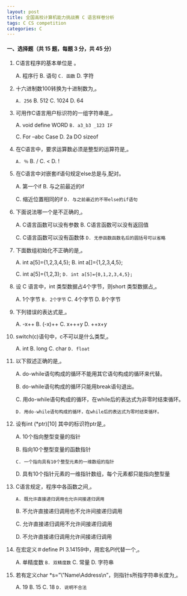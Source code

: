 ```yaml
---
layout: post
title: 全国高校计算机能力挑战赛 C 语言样卷分析
tags: C CS competition
categories: C
---
```


#### 一、选择题（共 15 题，每题 3 分，共 45 分）

1. C语言程序的基本单位是 <u>	</u>。

   A. 程序行     B. 语句      `C. 函数`     D. 字符

2. 十六进制数100转换为十进制数为<u> </u> 。

   `A. 256`      B. 512      C. 1024      D. 64

3. 可用作C语言用户标识符的一组字符串是<u> </u>。

   A. void define WORD          `B. a3_b3 _123 IF`

   C. For –abc Case                  D. 2a DO sizeof

4. 在C语言中，要求运算数必须是整型的运算符是<u> </u>。

   `A. ％`         B. /       C. <        D. !

5. 在C语言中对嵌套if语句规定else总是与<u> </u>配对。

   A. 第一个if                       B. 与之前最近的if

   C. 缩近位置相同的if        `D. 与之前最近的不带else的if语句`

6. 下面说法哪一个是不正确的<u> </u> 。

   A. C语言函数可以没有参数              B. C语言函数可以没有返回值

   C. C语言函数可以没有函数体          `D. 无参函数函数名后的圆括号可以省略`

7. 下面数组初始化不正确的是<u> </u> 。

   A. int a[5]={1,2,3,4,5};          B. int a[]={1,2,3,4,5};

   C. int a[5]={1,2,3};                `D. int a[5]={0,1,2,3,4,5};`

8. 设 C 语言中，int 类型数据占4个字节，则short 类型数据占<u> </u> 。

   A. 1个字节    `B. 2个字节`    C. 4个字节    D. 8个字节

9. 下列错误的表达式是<u> </u> 。

   A. -x++    B. (-x)++    C. x+++y    D. ++x+y

10. switch(c)语句中，c不可以是什么类型<u> </u> 。

    A. int        B. long        C. char      `D. float`

11. 以下叙述正确的是<u> </u> 。

    A. do-while语句构成的循环不能用其它语句构成的循环来代替。

    B. do-while语句构成的循环只能用break语句退出。

    C. 用do-while语句构成的循环，在while后的表达式为非零时结束循环。

    `D. 用do-while语句构成的循环，在while后的表达式为零时结束循环。`

12. 设有int (*ptr)[10] 其中的标识符ptr是<u> </u> 。

    A. 10个指向整型变量的指针

    B. 指向10个整型变量的函数指针

    `C. 一个指向具有10个整型元素的一维数组的指针`

    D. 具有10个指针元素的一维指针数组，每个元素都只能指向整型量

13. C语言规定，程序中各函数之间<u> </u> 。

    `A. 既允许直接递归调用也允许间接递归调用`

    B. 不允许直接递归调用也不允许间接递归调用

    C. 允许直接递归调用不允许间接递归调用

    D. 不允许直接递归调用允许间接递归调用

14. 在宏定义＃define PI  3.14159中，用宏名PI代替一个<u> </u> 。

    A. 单精度数        `B. 双精度数`        C. 常量         D. 字符串

15. 若有定义char *s=”\\”Name\\Address\n”，则指针s所指字符串长度为<u> </u> 。

    A. 19     B. 15     C. 18    	`D. 说明不合法`

    

    ​	